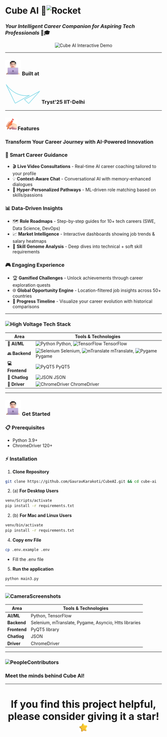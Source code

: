 # Cube AI 🧊<img src="https://raw.githubusercontent.com/Tarikul-Islam-Anik/Animated-Fluent-Emojis/master/Emojis/Travel%20and%20places/Rocket.png" width="35" alt="Rocket"/>

 
### *Your Intelligent Career Companion for Aspiring Tech Professionals* 🤖🎓  

<div align="center">
  <img src="Frontend/Graphics/Jarvis.gif" alt="Cube AI Interactive Demo"/>
</div>

---
<h3> <img src="https://raw.githubusercontent.com/Tarikul-Islam-Anik/tarikul-islam-anik/main/assets/images/Man%20Technologist%20Light%20Skin%20Tone.png" width="50px"> Built at</h3>
<h3> <img src="data:image/svg+xml,%3csvg%20width='113'%20height='64'%20viewBox='0%200%20113%2064'%20fill='none'%20xmlns='http://www.w3.org/2000/svg'%3e%3cg%20clip-path='url(%23clip0_6_102)'%3e%3cpath%20fill-rule='evenodd'%20clip-rule='evenodd'%20d='M2.77886%202.19538C2.70851%202.27463%202.65088%202.40604%202.65088%202.48743C2.65088%202.56883%209.02116%2015.8743%2016.807%2032.0552C27.2489%2053.7559%2031.0322%2061.5492%2031.2263%2061.7576C31.6488%2062.2111%2031.9076%2062.3169%2032.5939%2062.3162L33.1965%2062.3156L55.682%2049.8638C68.049%2043.0152%2078.2268%2037.3576%2078.2993%2037.2913C78.4747%2037.131%2078.4663%2036.8468%2078.2805%2036.6576C78.0981%2036.4718%2078.2026%2036.4723%2076.9852%2036.6526C70.8955%2037.5547%2064.0873%2037.6376%2058.0172%2036.8837C49.0505%2035.7701%2040.8581%2033.0452%2032.5939%2028.4274C25.5213%2024.4756%2019.2785%2019.7096%2013.2823%2013.6843C9.87644%2010.2619%207.10775%207.05876%203.99632%202.94105C3.46375%202.23627%203.32138%202.09342%203.13275%202.07424C2.98556%202.05936%202.86225%202.10155%202.77886%202.19538ZM6.36366%208.19607C8.08491%2011.8049%2031.4474%2060.3367%2031.6676%2060.7605C31.9208%2061.2481%2032.2547%2061.4715%2032.6588%2061.4234C32.8739%2061.3978%2075.4529%2037.895%2075.3936%2037.8345C75.3799%2037.8207%2075.1002%2037.8425%2074.7719%2037.8832C69.2613%2038.5659%2061.9503%2038.4582%2056.3223%2037.6114C48.7242%2036.4682%2042.2625%2034.4015%2035.2304%2030.8654C29.8242%2028.147%2024.6545%2024.7934%2019.8669%2020.8994C16.8888%2018.4771%2015.2977%2017.0164%2012.1752%2013.8381C9.7062%2011.325%208.08988%209.54573%206.42287%207.50563C5.99184%206.97821%205.60879%206.51217%205.57158%206.46997C5.53429%206.42778%205.89075%207.20452%206.36366%208.19607ZM86.4536%2036.5071C73.1129%2043.7994%2062.0529%2049.8542%2061.8755%2049.9621C61.5116%2050.1838%2061.4289%2050.3304%2061.5273%2050.5801C61.5981%2050.7598%2075.1235%2063.4243%2075.4135%2063.5823C75.5457%2063.6544%2075.6142%2063.6487%2075.7565%2063.5538C75.8543%2063.4885%2083.9027%2054.5382%2093.6419%2043.6642C107.869%2027.7792%20111.35%2023.8531%20111.35%2023.6897C111.35%2023.4395%20111.136%2023.2296%20110.892%2023.2404C110.791%2023.2448%2099.7942%2029.2148%2086.4536%2036.5071ZM85.8133%2037.9244C73.2805%2044.7732%2062.9658%2050.4229%2062.8916%2050.4792C62.7695%2050.5717%2063.3621%2051.1462%2069.1293%2056.5269C72.6342%2059.7969%2075.5208%2062.4674%2075.544%2062.4613C75.5672%2062.4553%2082.0313%2055.254%2089.9087%2046.4585C97.786%2037.6631%20105.241%2029.3396%20106.475%2027.9619C107.709%2026.5843%20108.693%2025.4604%20108.66%2025.4645C108.627%2025.4686%2098.346%2031.0755%2085.8133%2037.9244Z'%20fill='%2382D9E8'%20stroke='%2382D9E8'/%3e%3c/g%3e%3cdefs%3e%3cclipPath%20id='clip0_6_102'%3e%3crect%20width='113'%20height='64'%20fill='white'/%3e%3c/clipPath%3e%3c/defs%3e%3c/svg%3e" alt="Tryst IIT Delhi Logo" /> <b><strong>Tryst'25 IIT-Delhi</strong></b></h3>

---

<h3><img src="https://raw.githubusercontent.com/Tarikul-Islam-Anik/tarikul-islam-anik/main/assets/images/Writing%20Hand%20Light%20Skin%20Tone.png" alt="Rocket" width="40" height="40" />Features</h3>

### **Transform Your Career Journey with AI-Powered Innovation**  

### 🧠 **Smart Career Guidance**  
- 🎬 **Live Video Consultations** - Real-time AI career coaching tailored to your profile  
- 💡 **Context-Aware Chat** - Conversational AI with memory-enhanced dialogues  
- 🎯 **Hyper-Personalized Pathways** - ML-driven role matching based on skills/passions  

### 📊 **Data-Driven Insights**  
- 🗺 **Role Roadmaps** - Step-by-step guides for 10+ tech careers (SWE, Data Science, DevOps)  
- 📈 **Market Intelligence** - Interactive dashboards showing job trends & salary heatmaps  
- 🔬 **Skill Genome Analysis** - Deep dives into technical + soft skill requirements  

### 🎮 **Engaging Experience**  
- 🏆 **Gamified Challenges** - Unlock achievements through career exploration quests  
- 🌐 **Global Opportunity Engine** - Location-filtered job insights across 50+ countries  
- 📆 **Progress Timeline** - Visualize your career evolution with historical comparisons  

---

<h3 style="font-family:var(--ff-philosopher);">
  <img src="https://raw.githubusercontent.com/Tarikul-Islam-Anik/Animated-Fluent-Emojis/master/Emojis/Travel%20and%20places/High%20Voltage.png" alt="High Voltage" width="40" height="40" /> Tech Stack
</h3>

| **Area**       | **Tools & Technologies**                              |  
|-----------------|-------------------------------------------------------|  
| **🤖 AI/ML**    | <img src="https://raw.githubusercontent.com/Tarikul-Islam-Anik/Animated-Fluent-Emojis/master/Emojis/Animals/Snake.png" width="25" alt="Python"/> Python, <img src="https://raw.githubusercontent.com/Tarikul-Islam-Anik/Animated-Fluent-Emojis/master/Emojis/Objects/Abacus.png" width="25" alt="TensorFlow"/> TensorFlow |  
| **🔙 Backend**  | <img src="https://raw.githubusercontent.com/Tarikul-Islam-Anik/Animated-Fluent-Emojis/master/Emojis/Animals/Spider%20Web.png" width="25" alt="Selenium"/> Selenium, <img src="https://raw.githubusercontent.com/Tarikul-Islam-Anik/Animated-Fluent-Emojis/master/Emojis/Objects/Closed%20Mailbox%20with%20Raised%20Flag.png" width="25" alt="mTranslate"/> mTranslate, <img src="https://raw.githubusercontent.com/Tarikul-Islam-Anik/Animated-Fluent-Emojis/master/Emojis/Activities/Game%20Die.png" width="25" alt="Pygame"/> Pygame |  
| **💻 Frontend** | <img src="https://raw.githubusercontent.com/Tarikul-Islam-Anik/Animated-Fluent-Emojis/master/Emojis/Objects/Window.png" width="25" alt="PyQT5"/> PyQT5 |  
| **📝 Chatlog**  | <img src="https://raw.githubusercontent.com/Tarikul-Islam-Anik/Animated-Fluent-Emojis/master/Emojis/Objects/Page%20with%20Curl.png" width="25" alt="JSON"/> JSON |  
| **🚗 Driver**   | <img src="https://raw.githubusercontent.com/Tarikul-Islam-Anik/Animated-Fluent-Emojis/master/Emojis/Objects/Laptop.png" width="25" alt="ChromeDriver"/> ChromeDriver |

---

<h3><img src="https://raw.githubusercontent.com/Tarikul-Islam-Anik/tarikul-islam-anik/main/assets/images/Man%20Technologist%20Light%20Skin%20Tone.png" width="50px"> Get Started</h3>

### 📋 **Prerequisites**  
- Python 3.9+  
- ChromeDriver 120+  

### ⚡ **Installation**  

1. **Clone Repository**  
```bash
git clone https://github.com/GauravKarakoti/CubeAI.git && cd cube-ai
```

2. (a) **For Desktop Users**
```bash 
venv/Scripts/activate
pip install -r requirements.txt  
```

2. (b) **For Mac and Linux Users**
```bash
venv/bin/activate
pip install -r requirements.txt  
```

4. **Copy env File**
```bash
cp .env.example .env
```
- Fill the .env file

5. **Run the application**
```bash
python main3.py
```

---

<h3><img src="https://raw.githubusercontent.com/Tarikul-Islam-Anik/Animated-Fluent-Emojis/master/Emojis/Objects/Camera.png" width="35" alt="Camera"/>Screenshots</h3>

| **Area**       | **Tools & Technologies**                              |  
|-----------------|-------------------------------------------------------|  
| **AI/ML**      | Python, TensorFlow |  
| **Backend**     | Selenium, mTranslate, Pygame, Asyncio, Htts libraries              |  
| **Frontend**    | PyQT5 library         |  
| **Chatlog**    | JSON                   |  
| **Driver**       | ChromeDriver                                   |  

--- 

<h3><img src="https://raw.githubusercontent.com/Tarikul-Islam-Anik/Animated-Fluent-Emojis/master/Emojis/People/Busts%20in%20Silhouette.png" width="35" alt="People"/>Contributors</h3>

### Meet the minds behind Cube AI!

---

<center>
<h3 style="font-size:2rem;">
If you find this project helpful, please consider giving it a star! <img src="https://raw.githubusercontent.com/Tarikul-Islam-Anik/tarikul-islam-anik/main/assets/images/Star.png" width="30" height="30"></p>
</center>